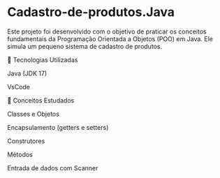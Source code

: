 # Cadastro-de-produtos.Java
Este projeto foi desenvolvido com o objetivo de praticar os conceitos fundamentais da Programação Orientada a Objetos (POO) em Java. Ele simula um pequeno sistema de cadastro de produtos.

🚀 Tecnologias Utilizadas

Java (JDK 17)

VsCode

📌 Conceitos Estudados

Classes e Objetos

Encapsulamento (getters e setters)

Construtores

Métodos

Entrada de dados com Scanner
